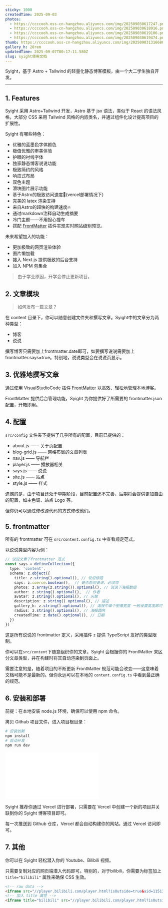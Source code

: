 ```yaml
---
sticky: 1000
createdTime: 2025-09-03
photos:
  - https://ccccooh.oss-cn-hangzhou.aliyuncs.com/img/202509030617247.png
  - https://ccccooh.oss-cn-hangzhou.aliyuncs.com/img/202509030618916.png
  - https://ccccooh.oss-cn-hangzhou.aliyuncs.com/img/202509030619106.png
  - https://ccccooh.oss-cn-hangzhou.aliyuncs.com/img/202509030619474.png
thumb: https://ccccooh.oss-cn-hangzhou.aliyuncs.com/img/202509031316680.jpg
gallery_h: 20rem
updatedTime: 2025-09-07T00:17:11.580Z
slug: syight使用文档
---
```


Syight，基于 Astro + Tailwind 的轻量化静态博客模板，由一个大二学生独自开发。

<!-- more -->

---


## 1. Features

Syight 采用 Astro+Tailwind 开发，Astro 基于 jsx 语法，类似于 React 的语法风格，大部分 CSS 采用 Tailwind 风格的内嵌类名，并通过组件化设计提高项目的扩展性。

Syight 有哪些特色：

- 优雅的蓝墨色字体颜色
- 极值优雅的审美体验
- 护眼的衬线字体
- 独家静态博客说说功能
- 极致简约的风格
- 响应式布局
- 双色主题
- 滑块图片展示功能
- 基于Astro的极致访问速度🚀(vercel部署情况下)
- 完美的 latex 渲染支持
- 来自Astro的超快的构建速度🔥
- 通过markdown注释自动生成摘要
- 冷门主题——不用担心撞车
- 搭配 [FrontMatter](https://frontmatter.codes/) 插件实现实时网站级别预览。

未来希望加入的功能：

- 更加极致的网页渲染体验
- 图片懒加载
- 接入 Next.js 提供极致的后台支持
- 加入 NPM 包集合

> 由于学业原因，开学会停止更新项目。

## 2. 文章模块

> 如何发布一篇文章？

在 content 目录下，你可以随意创建文件夹和撰写文章。Syight中的文章分为两种类型：

- 博客
- 说说

撰写博客只需要加上frontmatter.date即可，如要撰写说说需要加上frontmatter.says=true。特别地，说说类型会在说说页显示。

## 3. 优雅地撰写文章

通过使用 VisualStudioCode 插件 [FrontMatter](https://frontmatter.codes/) 以高效、轻松地管理本地博客。

FrontMatter 提供后台管理功能，Syight 为你提供好了所需要的 frontmatter.json 配置，开箱即用。

## 4. 配置

`src/config` 文件夹下提供了几乎所有的配置，目前已提供的：
- about.js —— 关于页配置
- blog-grid.js —— 网格布局的文章列表
- nav.js —— 导航栏
- player.js —— 播放器相关
- says.js —— 说说
- site.js —— 站点
- style.js —— 样式

遗憾的是，由于项目还处于早期阶段，目前配置还不完善，后期将会提供更加自由的配置，如主色调、站点 Logo 等。

但你仍可以通过修改源代码的方式修改他们。

## 5. frontmatter

所有的 frontmatter 可在 `src/content.config.ts` 中查看规定范式。

以说说类型内容为例：

```ts
// 说说文章下frontmatter 范式
const says = defineCollection({
  type: 'content',
  schema: z.object({
    title: z.string().optional(), // 说说标题
    says: z.coerce.boolean(),  // 是否启用说说，必须项
    photos: z.array(z.string()).optional(), // 说说下海报数组
    author: z.string().optional(),  // 作者
    avatar: z.string().optional(), // 头像
    description: z.string().optional(), // 描述
    gallery_h: z.string().optional(), // 海报中单个图像宽度 一般设置高度即可
    radius: z.string().optional(), // 海报圆角
    createdTime: z.date().optional(), // 日期
  })
})
```

这是所有说说的 frontmatter 定义，采用插件 `z` 提供 TypeScript 友好的类型限制。

你可以在`src/content`下随意组织你的文章，Syight 会根据你的 FrontMatter 来区分文章类型，并在构建时将其自动渲染到页面上。

需要注意的是，随着项目的不断更新 FrontMatter 规范可能会改变——这意味着文档可能不是最新的。但你永远可以在本地的 `content.config.ts` 中看到最正确的规范。

## 6. 安装和部署

前提：在本地安装 node.js 环境，确保可以使用 npm 命令。

拷贝 Github 项目文件，进入项目根目录：

```sh
# 安装依赖
npm install
# 启动开发
npm run dev
```

<iframe title="bilibili" src="//player.bilibili.com/player.html?isOutside=true&aid=115136547262417&bvid=BV1ciaTz9EgQ&cid=32122340203&p=1" scrolling="no" border="0" frameborder="no" framespacing="0" allowfullscreen="true"></iframe>

Syight 推荐你通过 Vercel 进行部署，只需要在 Vercel 中创建一个新的项目并关联到你的 Syight 博客项目即可。

每一次推送到 Github 仓库，Vercel 都会自动构建你的网站，通过 Vercel 访问即可。

## 7. 其他

你可以在 Syight 轻松潜入你的 Youtube、Bilibili 视频。

只需要复制对应的网页端潜入代码即可。特别的，对于bilibili，你需要为标签加上 `title="bilibili"` 属性来确保 CSS 生效。

```html
<!-- raw data -->
<iframe src="//player.bilibili.com/player.html?isOutside=true&aid=115136547262417&bvid=BV1ciaTz9EgQ&cid=32122340203&p=1" scrolling="no" border="0" frameborder="no" framespacing="0" allowfullscreen="true"></iframe>
<!-- 加入 title 属性 -->
<iframe title="bilibili" src="//player.bilibili.com/player.html?isOutside=true&aid=115136547262417&bvid=BV1ciaTz9EgQ&cid=32122340203&p=1" scrolling="no" border="0" frameborder="no" framespacing="0" allowfullscreen="true"></iframe>
```